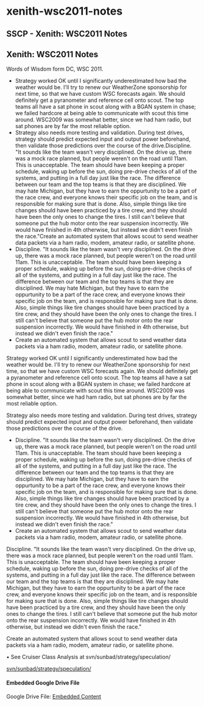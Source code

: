 # xenith-wsc2011-notes

## SSCP - Xenith: WSC2011 Notes

## Xenith: WSC2011 Notes

Words of Wisdom form DC, WSC 2011.

* Strategy worked OK until I significantly underestimated how bad the weather would be. I'll try to renew our WeatherZone sponsorship for next time, so that we have custom WSC forecasts again. We should definitely get a pyranometer and reference cell onto scout. The top teams all have a sat phone in scout along with a BGAN system in chase; we failed hardcore at being able to communicate with scout this time around. WSC2009 was somewhat better, since we had ham radio, but sat phones are by far the most reliable option.
* Strategy also needs more testing and validation. During test drives, strategy should predict expected input and output power beforehand, then validate those predictions over the course of the drive.Discipline. "It sounds like the team wasn't very disciplined. On the drive up, there was a mock race planned, but people weren't on the road until 11am. This is unacceptable. The team should have been keeping a proper schedule, waking up before the sun, doing pre-drive checks of all of the systems, and putting in a full day just like the race. The difference between our team and the top teams is that they are disciplined. We may hate Michigan, but they have to earn the oppurtunity to be a part of the race crew, and everyone knows their specific job on the team, and is responsible for making sure that is done. Also, simple things like tire changes should have been practiced by a tire crew, and they should have been the only ones to change the tires. I still can't believe that someone put the hub motor onto the rear suspension incorrectly. We would have finished in 4th otherwise, but instead we didn't even finish the race."Create an automated system that allows scout to send weather data packets via a ham radio, modem, amateur radio, or satellite phone.
* Discipline. "It sounds like the team wasn't very disciplined. On the drive up, there was a mock race planned, but people weren't on the road until 11am. This is unacceptable. The team should have been keeping a proper schedule, waking up before the sun, doing pre-drive checks of all of the systems, and putting in a full day just like the race. The difference between our team and the top teams is that they are disciplined. We may hate Michigan, but they have to earn the oppurtunity to be a part of the race crew, and everyone knows their specific job on the team, and is responsible for making sure that is done. Also, simple things like tire changes should have been practiced by a tire crew, and they should have been the only ones to change the tires. I still can't believe that someone put the hub motor onto the rear suspension incorrectly. We would have finished in 4th otherwise, but instead we didn't even finish the race."
* Create an automated system that allows scout to send weather data packets via a ham radio, modem, amateur radio, or satellite phone.

Strategy worked OK until I significantly underestimated how bad the weather would be. I'll try to renew our WeatherZone sponsorship for next time, so that we have custom WSC forecasts again. We should definitely get a pyranometer and reference cell onto scout. The top teams all have a sat phone in scout along with a BGAN system in chase; we failed hardcore at being able to communicate with scout this time around. WSC2009 was somewhat better, since we had ham radio, but sat phones are by far the most reliable option.

Strategy also needs more testing and validation. During test drives, strategy should predict expected input and output power beforehand, then validate those predictions over the course of the drive.

* Discipline. "It sounds like the team wasn't very disciplined. On the drive up, there was a mock race planned, but people weren't on the road until 11am. This is unacceptable. The team should have been keeping a proper schedule, waking up before the sun, doing pre-drive checks of all of the systems, and putting in a full day just like the race. The difference between our team and the top teams is that they are disciplined. We may hate Michigan, but they have to earn the oppurtunity to be a part of the race crew, and everyone knows their specific job on the team, and is responsible for making sure that is done. Also, simple things like tire changes should have been practiced by a tire crew, and they should have been the only ones to change the tires. I still can't believe that someone put the hub motor onto the rear suspension incorrectly. We would have finished in 4th otherwise, but instead we didn't even finish the race."
* Create an automated system that allows scout to send weather data packets via a ham radio, modem, amateur radio, or satellite phone.

Discipline. "It sounds like the team wasn't very disciplined. On the drive up, there was a mock race planned, but people weren't on the road until 11am. This is unacceptable. The team should have been keeping a proper schedule, waking up before the sun, doing pre-drive checks of all of the systems, and putting in a full day just like the race. The difference between our team and the top teams is that they are disciplined. We may hate Michigan, but they have to earn the oppurtunity to be a part of the race crew, and everyone knows their specific job on the team, and is responsible for making sure that is done. Also, simple things like tire changes should have been practiced by a tire crew, and they should have been the only ones to change the tires. I still can't believe that someone put the hub motor onto the rear suspension incorrectly. We would have finished in 4th otherwise, but instead we didn't even finish the race."

Create an automated system that allows scout to send weather data packets via a ham radio, modem, amateur radio, or satellite phone.

&#x20;   •  See Cruiser Class Analysis at svn/sunbad/strategy/speculation/

[svn/sunbad/strategy/speculation/](https://solarcar.stanford.edu:81/svn/sunbad/strategy/speculation/)

#### Embedded Google Drive File

Google Drive File: [Embedded Content](https://drive.google.com/embeddedfolderview?id=15temAl7tPMCmdNKHzVYE5_TnBGm4hyBM#list)

